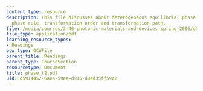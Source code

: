 ```yaml
---
content_type: resource
description: This file discusses about heterogeneous equilibria, phase diagrams, the
  phase rule, transformation order and transformation path.
file: /media/courses/3-46-photonic-materials-and-devices-spring-2006/d59144526ae459ead915d8ed35ff59c2_phase_t2.pdf
file_type: application/pdf
learning_resource_types:
- Readings
ocw_type: OCWFile
parent_title: Readings
parent_type: CourseSection
resourcetype: Document
title: phase_t2.pdf
uid: d5914452-6ae4-59ea-d915-d8ed35ff59c2
---
```

